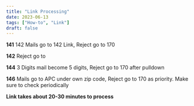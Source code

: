 ```yaml
---
title: "Link Processing"
date: 2023-06-13
tags: ["How-to", "Link"]
draft: false
---
```

**141** 142 Mails go to 142 Link, Reject go to 170

**142** Reject go to 

**144** 3 Digits mail become 5 digits, Reject go to 170 after pulldown

**146** Mails go to APC under own zip code, Reject go to 170 as priority. Make sure to check periodically

**Link takes about 20-30 minutes to process**
